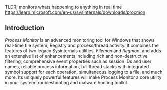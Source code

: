 TLDR; monitors whats happening to anything in real time
https://learn.microsoft.com/en-us/sysinternals/downloads/procmon
## Introduction

_Process Monitor_ is an advanced monitoring tool for Windows that shows real-time file system, Registry and process/thread activity. It combines the features of two legacy Sysinternals utilities, _Filemon_ and _Regmon_, and adds an extensive list of enhancements including rich and non-destructive filtering, comprehensive event properties such as session IDs and user names, reliable process information, full thread stacks with integrated symbol support for each operation, simultaneous logging to a file, and much more. Its uniquely powerful features will make Process Monitor a core utility in your system troubleshooting and malware hunting toolkit.
